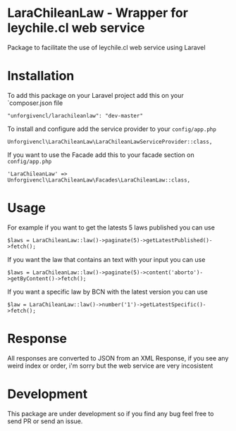 # LaraChileanLaw - Wrapper for leychile.cl web service

Package to facilitate the use of leychile.cl web service using Laravel

# Installation

To add this package on your Laravel project add this on your `composer.json file

```
"unforgivencl/larachileanlaw": "dev-master"
```


To install and configure add the service provider to your `config/app.php`

```
Unforgivencl\LaraChileanLaw\LaraChileanLawServiceProvider::class,
```


If you want to use the Facade add this to your facade section on `config/app.php`

```
'LaraChileanLaw' => Unforgivencl\LaraChileanLaw\Facades\LaraChileanLaw::class,
```


# Usage

For example if you want to get the latests 5 laws published you can use

```
$laws = LaraChileanLaw::law()->paginate(5)->getLatestPublished()->fetch();
```

If you want the law that contains an text with your input you can use

```
$laws = LaraChileanLaw::law()->paginate(5)->content('aborto')->getByContent()->fetch();
```

If you want a specific law by BCN with the latest version you can use

```
$law = LaraChileanLaw::law()->number('1')->getLatestSpecific()->fetch();
```

# Response

All responses are converted to JSON from an XML Response, if you see any weird index or order, i'm sorry but
the web service are very incosistent

# Development

This package are under development so if you find any bug feel free to send PR or send an issue.
